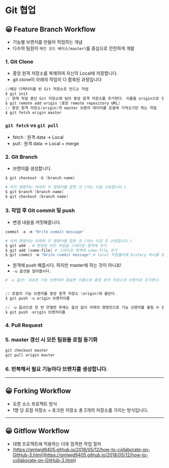 # Git 협업

## 😀 Feature Branch Workflow

- 기능별 브랜치를 만들어 작업하는 개념
- 다수의 팀원이 `메인 코드 베이스(master)`를 중심으로 안전하게 개발

### 1. Git Clone

- 중앙 원격 저장소를 복제하여 자신의 Local에 저장합니다.
- git clone이 아래의 작업이 다 함축된 과정입니다

```powershell
//해당 디렉터리를 빈 Git 저장소로 만드는 작업
$ git init
// 현재 작업 중인 Git 저장소에 팀의 중앙 원격 저장소를 추가한다. 이름을 origin으로 짓고 긴 서버 주소(URL) 대신 사용한다.
$ git remote add origin [중앙 remote repository URL]
// 중앙 원격 저장소(origin)의 master 브랜치 데이터를 로컬에 가져오기만 하는 작업
$ git fetch origin master
```

### `git fetch` vs `git pull`

- fetch : 원격 data → Local
- pull : 원격 data → Local + merge

### 2. Git Branch

- 브랜치를 생성합니다.

```powershell
$ git checkout -b [branch name]

# 위의 명령어는 아래의 두 명령어를 합한 것 (저는 이걸 선호합니다.)
$ git branch [branch name]
$ git checkout [branch name]
```

### 3. 작업 후 Git commit 및 push

- 변경 내용을 커밋해줍니다.

```powershell
commit -a -m "Write commit message"

# 위의 명령어는 아래의 두 명령어를 합한 것 (저는 이걸 또 선호합니다.)
$ git add . # 변경된 모든 파일을 스테이징 영역에 추가
$ git add [some-file] # 스테이징 영역에 some-file 추가
$ git commit -m "Write commit message" # local 작업폴더에 history 하나를 쌓는 것
```

- 원격에 push 해줍시다. 하지만 master에 하는 것이 아니죠!
- `-u 옵션을 알아봅시다.`

```powershell
# -u 옵션: 새로운 기능 브랜치와 동일한 이름으로 중앙 원격 저장소의 브랜치로 추가한다.
```

```powershell

// 로컬의 기능 브랜치를 중앙 원격 저장소 (origin)에 올린다.
$ git push -u origin 브랜치이름

// -u 옵션으로 한 번 연결한 후에는 옵션 없이 아래의 명령만으로 기능 브랜치를 올릴 수 있다.
$ git push -origin 브랜치이름
```

### 4. Pull Request

### 5. master 갱신 시 모든 팀원들 로컬 동기화

```powershell
git checkout master
git pull origin master
```

### 6. 반복해서 필요 기능마다 브랜치를 생성합니다.

---

## 😀 Forking Workflow

- 오픈 소스 프로젝트 방식
- 1명 당 로컬 저장소 + 포크한 저장소 총 2개의 저장소를 가지는 방식입니다.

---

## 😀 Gitflow Workflow

- 대형 프로젝트에 적용하는 더욱 엄격한 작업 절차
- [https://gmlwjd9405.github.io/2018/05/12/how-to-collaborate-on-GitHub-3.html](https://gmlwjd9405.github.io/2018/05/12/how-to-collaborate-on-GitHub-3.html)
